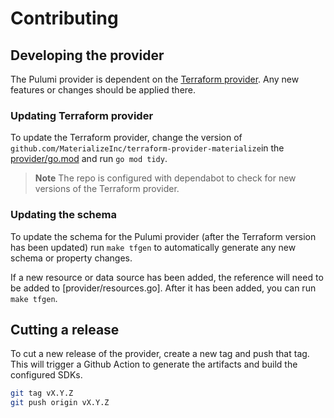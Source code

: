 # Contributing

## Developing the provider

The Pulumi provider is dependent on the [Terraform provider](https://github.com/MaterializeInc/terraform-provider-materialize). Any new features or changes should be applied there.

### Updating Terraform provider

To update the Terraform provider, change the version of `github.com/MaterializeInc/terraform-provider-materialize`in the [provider/go.mod](provider/go.mod) and run `go mod tidy`.

> **Note**
The repo is configured with dependabot to check for new versions of the Terraform provider.

### Updating the schema

To update the schema for the Pulumi provider (after the Terraform version has been updated) run `make tfgen` to automatically generate any new schema or property changes.

If a new resource or data source has been added, the reference will need to be added to [provider/resources.go]. After it has been added, you can run `make tfgen`.

## Cutting a release

To cut a new release of the provider, create a new tag and push that tag. This will trigger a Github Action to generate the artifacts and build the configured SDKs.

```bash
git tag vX.Y.Z
git push origin vX.Y.Z
```

[Materialize]: https://materialize.com
